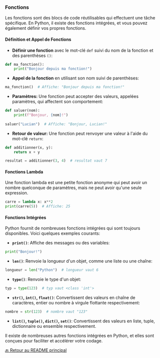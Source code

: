 ### **Fonctions**

Les fonctions sont des blocs de code réutilisables qui effectuent une tâche spécifique. En Python, il existe des fonctions intégrées, et vous pouvez également définir vos propres fonctions.

#### **Définition et Appel de Fonctions**

- **Définir une fonction** avec le mot-clé `def` suivi du nom de la fonction et des parenthèses `()`:

```python
def ma_fonction():
    print("Bonjour depuis ma fonction!")
```

- **Appel de la fonction** en utilisant son nom suivi de parenthèses:

```python
ma_fonction()  # Affiche: "Bonjour depuis ma fonction!"
```

- **Paramètres:** Une fonction peut accepter des valeurs, appelées paramètres, qui affectent son comportement:

```python
def saluer(nom):
    print(f"Bonjour, {nom}!")
    
saluer("Lucian")  # Affiche: "Bonjour, Lucian!"
```

- **Retour de valeur:** Une fonction peut renvoyer une valeur à l'aide du mot-clé `return`:

```python
def additionner(x, y):
    return x + y

resultat = additionner(3, 4)  # resultat vaut 7
```

#### **Fonctions Lambda**

Une fonction lambda est une petite fonction anonyme qui peut avoir un nombre quelconque de paramètres, mais ne peut avoir qu'une seule expression.

```python
carre = lambda x: x**2
print(carre(5))  # Affiche: 25
```

#### **Fonctions Intégrées**

Python fournit de nombreuses fonctions intégrées qui sont toujours disponibles. Voici quelques exemples courants:

- **`print()`**: Affiche des messages ou des variables:

```python
print("Bonjour!")
```

- **`len()`**: Renvoie la longueur d'un objet, comme une liste ou une chaîne:

```python
longueur = len("Python")  # longueur vaut 6
```

- **`type()`**: Renvoie le type d'un objet:

```python
typ = type(123)  # typ vaut <class 'int'>
```

- **`str()`, `int()`, `float()`**: Convertissent des valeurs en chaîne de caractères, entier ou nombre à virgule flottante respectivement:

```python
nombre = str(123)  # nombre vaut "123"
```

- **`list()`, `tuple()`, `dict()`, `set()`**: Convertissent des valeurs en liste, tuple, dictionnaire ou ensemble respectivement.

Il existe de nombreuses autres fonctions intégrées en Python, et elles sont conçues pour faciliter et accélérer votre codage.


[🔙 Retour au README principal](./readme.md)